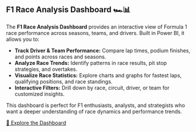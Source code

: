## F1 Race Analysis Dashboard 🏎️📊

The **F1 Race Analysis Dashboard** provides an interactive view of Formula 1 race performance across seasons, teams, and drivers. Built in Power BI, it allows you to:

- **Track Driver & Team Performance:** Compare lap times, podium finishes, and points across races and seasons.  
- **Analyze Race Trends:** Identify patterns in race results, pit stop strategies, and overtakes.  
- **Visualize Race Statistics:** Explore charts and graphs for fastest laps, qualifying positions, and race standings.  
- **Interactive Filters:** Drill down by race, circuit, driver, or team for customized insights.  

This dashboard is perfect for F1 enthusiasts, analysts, and strategists who want a deeper understanding of race dynamics and performance trends.

[🔗 Explore the Dashboard](https://app.powerbi.com/view?r=eyJrIjoiMmZiNTA3ZDUtZWJmNy00Mzc2LWFlYTAtZmQ5ZWUy)

